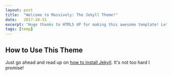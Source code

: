 ```yaml
---
layout: post
title:  "Welcome to Massively: The Jekyll Theme!"
date:   2017-10-31
excerpt: "Huge thanks to HTML5 UP for making this awesome template! Let's see what it can do"
tags: [temp]
---
```


## How to Use This Theme
Just go ahead and read up on [how to install Jekyll](https://jekyllrb.com/). It's not too hard I promise!
